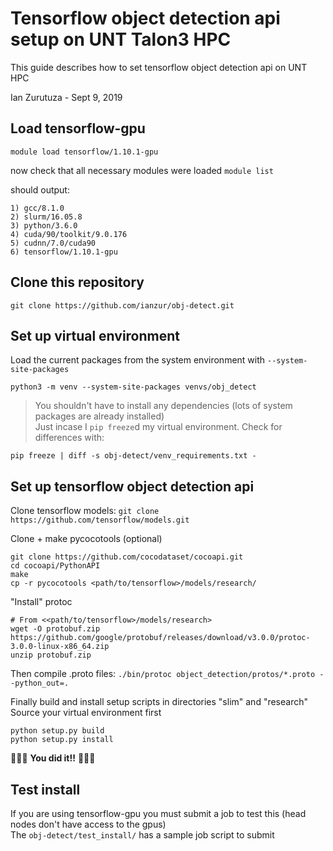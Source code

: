 # Tensorflow object detection api setup on UNT Talon3 HPC

This guide describes how to set tensorflow object detection api on UNT HPC

Ian Zurutuza - Sept 9, 2019


## Load tensorflow-gpu
`module load tensorflow/1.10.1-gpu`

now check that all necessary modules were loaded
`module list` 

should output:

    1) gcc/8.1.0   
    2) slurm/16.05.8   
    3) python/3.6.0   
    4) cuda/90/toolkit/9.0.176   
    5) cudnn/7.0/cuda90   
    6) tensorflow/1.10.1-gpu

## Clone this repository
`git clone https://github.com/ianzur/obj-detect.git`

## Set up virtual environment
Load the current packages from the system environment with `--system-site-packages`

`python3 -m venv --system-site-packages venvs/obj_detect`

> You shouldn't have to install any dependencies (lots of system packages are already installed)\
> Just incase I `pip freeze`d my virtual environment. Check for differences with:

`pip freeze | diff -s obj-detect/venv_requirements.txt -`


## Set up tensorflow object detection api
Clone tensorflow models: 
`git clone https://github.com/tensorflow/models.git`

Clone + make pycocotools (optional)
```
git clone https://github.com/cocodataset/cocoapi.git
cd cocoapi/PythonAPI
make
cp -r pycocotools <path/to/tensorflow>/models/research/
```

"Install" protoc
```
# From <<path/to/tensorflow>/models/research>
wget -O protobuf.zip https://github.com/google/protobuf/releases/download/v3.0.0/protoc-3.0.0-linux-x86_64.zip
unzip protobuf.zip
```

Then compile .proto files: 
`./bin/protoc object_detection/protos/*.proto --python_out=.`

Finally build and install setup scripts in directories "slim" and "research"\
Source your virtual environment first 
```
python setup.py build 
python setup.py install
```

:tada::tada::tada: **You did it!!** :tada::tada::tada:

## Test install 
If you are using tensorflow-gpu you must submit a job to test this (head nodes don't have access to the gpus)\
The `obj-detect/test_install/` has a sample job script to submit 


